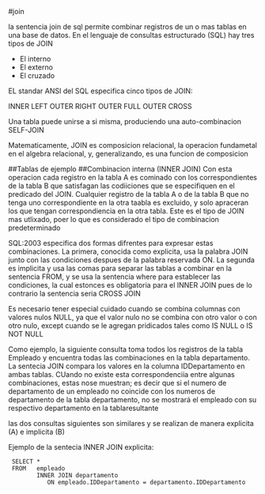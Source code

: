 #join

la sentencia join de sql permite combinar registros de un o mas tablas en una base de datos. En el lenguaje de consultas estructurado (SQL) hay tres tipos de JOIN

- El interno
- El externo
- El cruzado

EL standar ANSI del SQL especifica cinco tipos de JOIN:

INNER
LEFT OUTER
RIGHT
OUTER
FULL OUTER
CROSS

Una tabla puede unirse a si misma, produciendo una auto-combinacion
SELF-JOIN

Matematicamente, JOIN es composicion relacional, la operacion fundametal en el algebra relacional, y, generalizando, es una funcion de composicion

##Tablas de ejemplo
##Combinacion interna (INNER JOIN)
Con esta operacion cada registro en la tabla A es cominado con los correspondientes de la tabla B que satisfagan las codiiciones que se especifiquen en el predicado del JOIN. Cualquier registro de la tabla A o de la tabla B que no tenga uno correspondiente en la otra taabla es excluido, y solo apraceran los que tengan correspondiencia en la otra tabla. Este es el tipo de JOIN mas utlixado, poer lo que es considerado el tipo de combinacion predeterminado

SQL:2003 especifica dos formas difrentes para expresar estas combinaciones. La primera, conocida como explicita, usa la palabra JOIN junto con las condiciones despues de la palabra reservada ON. La segunda es implicita y usa las comas para separar las tablas a combinar en la sentencia FROM, y se usa la sentencia where para establecer las condiciones, la cual estonces es obligatoria para el INNER JOIN pues de lo contrario la sentencia seria CROSS JOIN

Es necesario tener especial cuidado cuando se combina columnas con valores nulos NULL, ya que el valor nulo no se combina con otro valor o con otro nulo, except cuando se le agregan pridicados tales como IS NULL o IS NOT NULL

Como ejemplo, la siguiente consulta toma todos los registros de la tabla Empleado y encuentra todas las combinaciones en la tabla departamento. La sentecia JOIN compara los valores en la columna IDDepartamento en ambas tablas. CUando no existe esta correspondenciia entre algunas combinaciones, estas nose muestran; es decir que si el numero de departamento de un empleado no coincide con los numeros de departamento de la tabla departamento, no se mostrará el empleado con su respectivo departamento
en la tablaresultante

las dos consultas siguientes son similares y se realizan de manera explicita (A) e implicita (B)

Ejemplo de la sentecia INNER JOIN explicita:

```slq
 SELECT *
 FROM   empleado
        INNER JOIN departamento
           ON empleado.IDDepartamento = departamento.IDDepartamento
```
